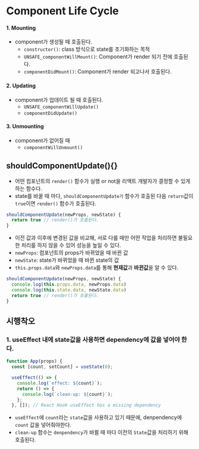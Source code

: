 # Component Life Cycle

#### 1. Mounting
- component가 생성될 때 호출된다.
   - `constructor()`: class 방식으로 state를 초기화하는 목적
   - `UNSAFE_componentWillMount()`: Component가 render 되기 전에 호출된다.
   - `componentDidMount()`: Component가 render 되고나서 호출된다.

#### 2. Updating
- component가 업데이트 될 때 호출된다.
   - `UNSAFE_componentWillUpdate()`
   - `componentDidUpdate()`

#### 3. Unmounting
- component가 없어질 때
   - `componentWillUnmount()`


## shouldComponentUpdate(){}

- 어떤 컴포넌트의 `render()` 함수가 실행 or not을 리액트 개발자가 결정할 수 있게 하는 함수다.
- state를 바꿀 때 마다, `shouldComponentUpdate가` 함수가 호출된 다음 `return`값이 `true`이면 `render()` 함수가 호출된다. 

```js
shouldComponentUpdate(newProps, newState) {
  return true // render()가 호출된다.
}
```

- 이전 값과 이후에 변경된 값을 비교해, 서로 다를 때만 어떤 작업을 처리하면 불필요한 처리를 하지 않을 수 있어 성능을 높일 수 있다.
- `newProps`: 컴포넌트의 props가 바뀌었을 때 바뀐 값
- `newState`: state가 바뀌었을 때 바뀐 state의 값
- `this.props.data`와 `newProps.data`를 통해 **현재값**과 **바뀐값**을 알 수 있다.

```js
shouldComponentUpdate(newProps, newState) {
  console.log(this.props.data, newProps.data)
  console.log(this.state.data, newState.data)
  return true // render()가 호출된다.
}
```


## 시행착오

### 1. useEffect 내에 state값을 사용하면 dependency에 값을 넣어야 한다.

```js
function App(props) {
  const [count, setCount] = useState(0);

  useEffect(() => {
    console.log(`effect: ${count}`);
    return () => {
      console.log(`clean-up: ${count}`);
    };
  }, []); // React Hook useEffect has a missing dependency
```

- `useEffect`에 `count`라는 `state`값을 사용하고 있기 때문에, denpendency에 `count` 값을 넣어줘야한다.
- `clean-up` 함수는 `denpendency`가 바뀔 때 마다 이전의 `State`값을 처리하기 위해 호출된다.